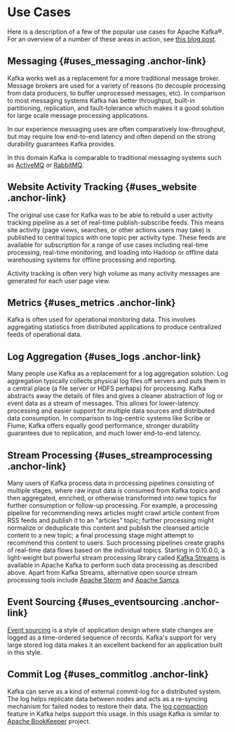 # Use Cases

Here is a description of a few of the popular use cases for Apache
Kafka®. For an overview of a number of these areas in action, see 
[this blog post](https://engineering.linkedin.com/distributed-systems/log-what-every-software-engineer-should-know-about-real-time-datas-unifying/).

## Messaging {#uses_messaging .anchor-link}

Kafka works well as a replacement for a more traditional message broker.
Message brokers are used for a variety of reasons (to decouple
processing from data producers, to buffer unprocessed messages, etc). In
comparison to most messaging systems Kafka has better throughput,
built-in partitioning, replication, and fault-tolerance which makes it a
good solution for large scale message processing applications.

In our experience messaging uses are often comparatively low-throughput,
but may require low end-to-end latency and often depend on the strong
durability guarantees Kafka provides.

In this domain Kafka is comparable to traditional messaging systems such
as [ActiveMQ](http://activemq.apache.org) or [RabbitMQ](https://www.rabbitmq.com).

## Website Activity Tracking {#uses_website .anchor-link}

The original use case for Kafka was to be able to rebuild a user
activity tracking pipeline as a set of real-time publish-subscribe
feeds. This means site activity (page views, searches, or other actions
users may take) is published to central topics with one topic per
activity type. These feeds are available for subscription for a range of
use cases including real-time processing, real-time monitoring, and
loading into Hadoop or offline data warehousing systems for offline
processing and reporting.

Activity tracking is often very high volume as many activity messages
are generated for each user page view.

## Metrics {#uses_metrics .anchor-link}

Kafka is often used for operational monitoring data. This involves
aggregating statistics from distributed applications to produce
centralized feeds of operational data.

## Log Aggregation {#uses_logs .anchor-link}

Many people use Kafka as a replacement for a log aggregation solution.
Log aggregation typically collects physical log files off servers and
puts them in a central place (a file server or HDFS perhaps) for
processing. Kafka abstracts away the details of files and gives a
cleaner abstraction of log or event data as a stream of messages. This
allows for lower-latency processing and easier support for multiple data
sources and distributed data consumption. In comparison to log-centric
systems like Scribe or Flume, Kafka offers equally good performance,
stronger durability guarantees due to replication, and much lower
end-to-end latency.

## Stream Processing {#uses_streamprocessing .anchor-link}

Many users of Kafka process data in processing pipelines consisting of
multiple stages, where raw input data is consumed from Kafka topics and
then aggregated, enriched, or otherwise transformed into new topics for
further consumption or follow-up processing. For example, a processing
pipeline for recommending news articles might crawl article content from
RSS feeds and publish it to an \"articles\" topic; further processing
might normalize or deduplicate this content and publish the cleansed
article content to a new topic; a final processing stage might attempt
to recommend this content to users. Such processing pipelines create
graphs of real-time data flows based on the individual topics. Starting
in 0.10.0.0, a light-weight but powerful stream processing library
called [Kafka Streams](../streams) is available in Apache
Kafka to perform such data processing as described above. Apart from
Kafka Streams, alternative open source stream processing tools include
[Apache Storm](https://storm.apache.org/) and [Apache Samza](http://samza.apache.org/).

## Event Sourcing {#uses_eventsourcing .anchor-link}

[Event sourcing](http://martinfowler.com/eaaDev/EventSourcing.html) is a
style of application design where state changes are logged as a
time-ordered sequence of records. Kafka\'s support for very large stored
log data makes it an excellent backend for an application built in this
style.

## Commit Log {#uses_commitlog .anchor-link}

Kafka can serve as a kind of external commit-log for a distributed
system. The log helps replicate data between nodes and acts as a
re-syncing mechanism for failed nodes to restore their data. 
The [log compaction](../design#compaction) feature in Kafka helps support this usage. 
In this usage Kafka is similar to [Apache BookKeeper](https://bookkeeper.apache.org/) project.
